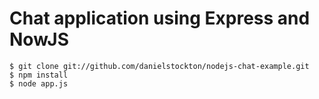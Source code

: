 # Chat application using Express and NowJS

    $ git clone git://github.com/danielstockton/nodejs-chat-example.git 
    $ npm install
    $ node app.js
